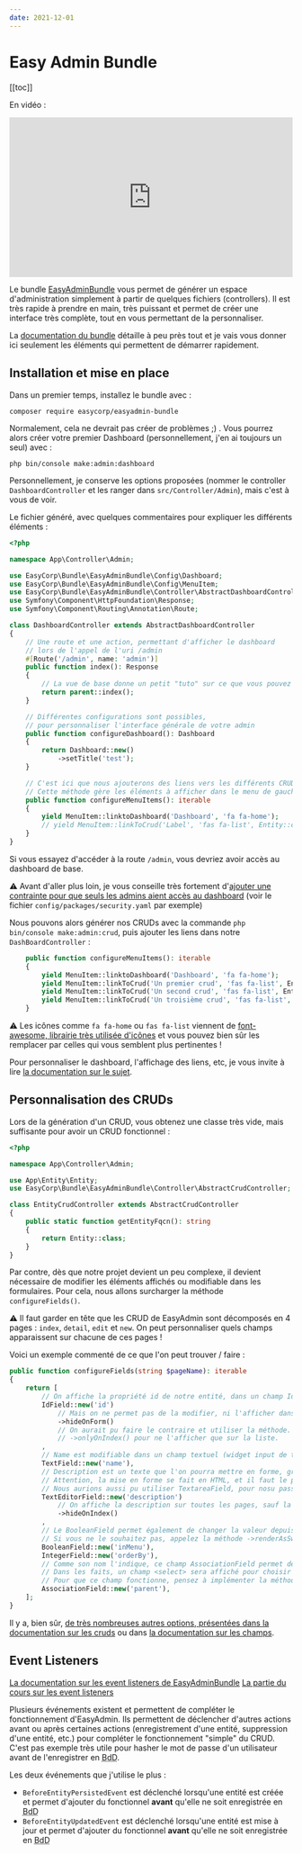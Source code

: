 ```yaml
---
date: 2021-12-01
---
```


# Easy Admin Bundle

[[toc]]

En vidéo :

<div style="position: relative; padding-bottom: 56.25%; height: 0;"><iframe src="https://www.loom.com/embed/df76d7c122b1497792b6feaf82900a62" frameborder="0" webkitallowfullscreen mozallowfullscreen allowfullscreen style="position: absolute; top: 0; left: 0; width: 100%; height: 100%;"></iframe></div>

Le bundle [EasyAdminBundle](https://symfony.com/bundles/EasyAdminBundle/current/index.html) vous permet de générer un espace d'administration simplement à partir de quelques fichiers (controllers). Il est très rapide à prendre en main, très puissant et permet de créer une interface très complète, tout en vous permettant de la personnaliser.

La [documentation du bundle](https://symfony.com/bundles/EasyAdminBundle/current/index.html) détaille à peu près tout et je vais vous donner ici seulement les éléments qui permettent de démarrer rapidement.

## Installation et mise en place

Dans un premier temps, installez le bundle avec : 

```composer require easycorp/easyadmin-bundle```

Normalement, cela ne devrait pas créer de problèmes ;) . Vous pourrez alors créer votre premier Dashboard (personnellement, j'en ai toujours un seul) avec : 

```php bin/console make:admin:dashboard``` 

Personnellement, je conserve les options proposées (nommer le controller `DashboardController` et les ranger dans `src/Controller/Admin`), mais c'est à vous de voir.

Le fichier généré, avec quelques commentaires pour expliquer les différents éléments :

```php
<?php

namespace App\Controller\Admin;

use EasyCorp\Bundle\EasyAdminBundle\Config\Dashboard;
use EasyCorp\Bundle\EasyAdminBundle\Config\MenuItem;
use EasyCorp\Bundle\EasyAdminBundle\Controller\AbstractDashboardController;
use Symfony\Component\HttpFoundation\Response;
use Symfony\Component\Routing\Annotation\Route;

class DashboardController extends AbstractDashboardController
{
    // Une route et une action, permettant d'afficher le dashboard
    // lors de l'appel de l'uri /admin
    #[Route('/admin', name: 'admin')]
    public function index(): Response
    {
        // La vue de base donne un petit "tuto" sur ce que vous pouvez faire avec le dashboard
        return parent::index();
    }

    // Différentes configurations sont possibles,
    // pour personnaliser l'interface générale de votre admin
    public function configureDashboard(): Dashboard
    {
        return Dashboard::new()
            ->setTitle('test');
    }

    // C'est ici que nous ajouterons des liens vers les différents CRUDs de notre admin
    // Cette méthode gère les éléments à afficher dans le menu de gauche de notre interface
    public function configureMenuItems(): iterable
    {
        yield MenuItem::linktoDashboard('Dashboard', 'fa fa-home');
        // yield MenuItem::linkToCrud('Label', 'fas fa-list', Entity::class);
    }
}
```

Si vous essayez d'accéder à la route `/admin`, vous devriez avoir accès au dashboard de base.

:warning: Avant d'aller plus loin, je vous conseille très fortement d'[ajouter une contrainte pour que seuls les admins aient accès au dashboard](https://symfony.com/doc/current/EasyAdminBundle/security.html) (voir le fichier `config/packages/security.yaml` par exemple)

Nous pouvons alors générer nos CRUDs avec la commande `php bin/console make:admin:crud`, puis ajouter les liens dans notre `DashBoardController` :

```php
    public function configureMenuItems(): iterable
    {
        yield MenuItem::linktoDashboard('Dashboard', 'fa fa-home');
        yield MenuItem::linkToCrud('Un premier crud', 'fas fa-list', Entity1::class);
        yield MenuItem::linkToCrud('Un second crud', 'fas fa-list', Entity2::class);
        yield MenuItem::linkToCrud('Un troisième crud', 'fas fa-list', Entity3::class);
    }
```

:warning: Les icônes comme `fa fa-home` ou `fas fa-list` viennent de [font-awesome, librairie très utilisée d'icônes](https://fontawesome.com/v5.15/icons?d=gallery&p=2&m=free) et vous pouvez bien sûr les remplacer par celles qui vous semblent plus pertinentes !

Pour personnaliser le dashboard, l'affichage des liens, etc, je vous invite à lire [la documentation sur le sujet](https://symfony.com/bundles/EasyAdminBundle/current/dashboards.html).

## Personnalisation des CRUDs

Lors de la génération d'un CRUD, vous obtenez une classe très vide, mais suffisante pour avoir un CRUD fonctionnel : 

```php
<?php

namespace App\Controller\Admin;

use App\Entity\Entity;
use EasyCorp\Bundle\EasyAdminBundle\Controller\AbstractCrudController;

class EntityCrudController extends AbstractCrudController
{
    public static function getEntityFqcn(): string
    {
        return Entity::class;
    }
}
```

Par contre, dès que notre projet devient un peu complexe, il devient nécessaire de modifier les éléments affichés ou modifiable dans les formulaires. Pour cela, nous allons surcharger la méthode `configureFields()`. 

:warning: Il faut garder en tête que les CRUD de EasyAdmin sont décomposés en 4 pages : `index`, `detail`, `edit` et `new`. On peut personnaliser quels champs apparaissent sur chacune de ces pages !

Voici un exemple commenté de ce que l'on peut trouver / faire :

```php
public function configureFields(string $pageName): iterable
{
    return [
        // On affiche la propriété id de notre entité, dans un champ IdField (spécifique aux identifiants).
        IdField::new('id')
            // Mais on ne permet pas de la modifier, ni l'afficher dans les formulaires.
            ->hideOnForm()
            // On aurait pu faire le contraire et utiliser la méthode.
            // ->onlyOnIndex() pour ne l'afficher que sur la liste.
        ,
        // Name est modifiable dans un champ textuel (widget input de type text).
        TextField::new('name'),
        // Description est un texte que l'on pourra mettre en forme, grâce au TextEditorField.
        // Attention, la mise en forme se fait en HTML, et il faut le prendre en compte à l'affichage.
        // Nous aurions aussi pu utiliser TextareaField, pour nosu passer des outils de mise en forme.
        TextEditorField::new('description')
            // On affiche la description sur toutes les pages, sauf la liste
            ->hideOnIndex()
        ,
        // Le BooleanField permet également de changer la valeur depuis la liste.
        // Si vous ne le souhaitez pas, appelez la méthode ->renderAsSwitch(false).
        BooleanField::new('inMenu'),
        IntegerField::new('orderBy'),
        // Comme son nom l'indique, ce champ AssociationField permet de gérer l'association entre deux entités.
        // Dans les faits, un champ <select> sera affiché pour choisir un ou plusieurs entités à associer.
        // Pour que ce champ fonctionne, pensez à implémenter la méthode __toString() dans les entités à associer.
        AssociationField::new('parent'),
    ];
}
```

Il y a, bien sûr, [de très nombreuses autres options, présentées dans la documentation sur les cruds](https://symfony.com/bundles/EasyAdminBundle/current/crud.html) ou dans [la documentation sur les champs](https://symfony.com/doc/current/EasyAdminBundle/fields.html).

## Event Listeners

[La documentation sur les event listeners de EasyAdminBundle](https://symfony.com/doc/current/EasyAdminBundle/events.html)
[La partie du cours sur les event listeners](27-event-listeners.md)

Plusieurs événements existent et permettent de compléter le fonctionnement d'EasyAdmin. Ils permettent de déclencher d'autres actions avant ou après certaines actions (enregistrement d'une entité, suppression d'une entité, etc.) pour compléter le fonctionnement "simple" du CRUD. C'est pas exemple très utile pour hasher le mot de passe d'un utilisateur avant de l'enregistrer en <abbr title="Base de Données">BdD</abbr>.

Les deux événements que j'utilise le plus :

- `BeforeEntityPersistedEvent` est déclenché lorsqu'une entité est créée et permet d'ajouter du fonctionnel **avant** qu'elle ne soit enregistrée en <abbr title="Base de Données">BdD</abbr>
- `BeforeEntityUpdatedEvent` est déclenché lorsqu'une entité est mise à jour et permet d'ajouter du fonctionnel **avant** qu'elle ne soit enregistrée en <abbr title="Base de Données">BdD</abbr>

